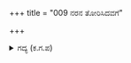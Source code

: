 +++
title = "009 ನರನ ತೋರಿಸಿದವಗೆ"

+++

<details><summary>ಗದ್ಯ (ಕ.ಗ.ಪ) </summary>

9. "ಅರ್ಜುನನನ್ನು ತೋರಿಸಿದವರಿಗೆ ಲಕ್ಷ ನೀಡುತ್ತೇನೆ ಎಂದೆಯಲ್ಲವೇ? ನಿನ್ನ ಅರಸನನ್ನು ಎಳೆದು ಗಗನದಲ್ಲಿ ಒಯ್ದದಿನ ರಾಣಿಯರು, ಸಚಿವರು, ಕುಮಾರರು ಮೊರೆಯಿಟ್ಟಾಗ ಅಜುನನು ಬಿಡಿಸಿದ ರೀತಿಯನ್ನು ನೀನು ಚೆನ್ನಾಗಿ ನೋಡಿಯೂ ಮರೆಯಬಹುದೇ ಕರ್ಣ? ಹೋಗು" ಎಂದು ಶಲ್ಯನು ಹೇಳಿದನು
</details>
